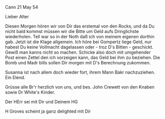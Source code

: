  Cann 21 May 54

Lieber Alter

Diesen Morgen hören wir von Dir das erstemal von den Rocks, und da Du nicht bald kommst müssen wir die Bitte um Geld aufs Dringlichste wiederholen. Tell war so in der Noth daß ich von meinem eigenen dorthin gab. Jetzt ist die Klage allgemein. Ich höre bei Gompertz liege Geld, nur habest Du keine Vollmacht dagelassen oder - troz D's Bitten - geschickt. Gewiß man kanns nicht so machen. Schicke also doch mit umgehender Post einen Zettel den ich vorzeigen kann, das Geld bei ihm zu beziehen. Die Bomb und Madr bills sollen Dir morgen mit D's Berechnung zukommen.

Susanna ist nach allem doch wieder fort, ihrem Mann Bakr nachzuziehen. Ein Elend.

Grüsse alle Br'r herzlich von uns, und bes. John Crewett von den Knaben sowie Dr White's Kinder.

Der HErr sei mit Dir und Deinem
 HG

H Groves scheint ja ganz delighted mit Dir

